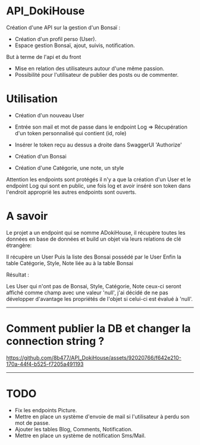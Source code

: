 # API_DokiHouse  

Création d'une API sur la gestion d'un Bonsaï :  

- Création d'un profil perso (User).
- Espace gestion Bonsaï, ajout, suivis, notification.


But à terme de l'api et du front 
- Mise en relation des utilisateurs autour d'une même passion.
- Possibilité pour l'utilisateur de publier des posts ou de commenter.


# Utilisation

- Création d'un nouveau User
- Entrée son mail et mot de passe dans le endpoint Log
=> Récupération d'un token personnalisé qui contient (id, role)
- Insérer le token reçu au dessus a droite dans SwaggerUI 'Authorize'

- Création d'un Bonsai
- Création d'une Catégorie, une note, un style

Attention les endpoints sont protégés il n'y a que la création d'un User et le endpoint Log qui sont en public, une fois log et avoir inséré son token dans l'endroit approprié les autres endpoints sont ouverts.


# A savoir

Le projet a un endpoint qui se nomme ADokiHouse, il récupère toutes les données en base de données et build un objet via leurs relations de clé étrangère:

Il récupère un User
Puis la liste des Bonsai possédé par le User
Enfin la table Catégorie, Style, Note liée au à la table Bonsai

Résultat : 

Les User qui n'ont pas de Bonsai, Style, Catégorie, Note ceux-ci seront affiché comme champ avec une valeur 'null', j'ai décidé de ne pas développer d'avantage les propriétés de l'objet si celui-ci est évalué à 'null'.


--------------------
# Comment publier la DB et changer la connection string ?

https://github.com/8b477/API_DokiHouse/assets/92020766/f642e210-170a-44f4-b525-f7205a491193


---------------

# TODO

- Fix les endpoints Picture.
- Mettre en place un système d'envoie de mail si l'utilisateur à perdu son mot de passe.
- Ajouter les tables Blog, Comments, Notification.
- Mettre en place un système de notification Sms/Mail.

